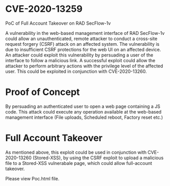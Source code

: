 # CVE-2020-13259
PoC of Full Account Takeover on RAD SecFlow-1v 

A vulnerability in the web-based management interface of RAD SecFlow-1v could allow an unauthenticated, remote attacker to conduct a cross-site request forgery (CSRF) attack on an affected system.
The vulnerability is due to insufficient CSRF protections for the web UI on an affected device.
An attacker could exploit this vulnerability by persuading a user of the interface to follow a malicious link. A successful exploit could allow the attacker to perform arbitrary actions with the privilege level of the affected user.
This could be exploited in conjunction with CVE-2020-13260.

# Proof of Concept
By persuading an authenticated user to open a web page containing a JS code.
This attack could execute any operation available at the web-based management interface (File uploads, Scheduled reboot, Factory reset etc.)

# Full Account Takeover
As mentioned above, this exploit could be used in conjunction with CVE-2020-13260 (Stored-XSS), by using the CSRF exploit to upload a malicious file to a Stored-XSS vulnerabale page, which could allow full-account takeover.

Please view Poc.html file.


